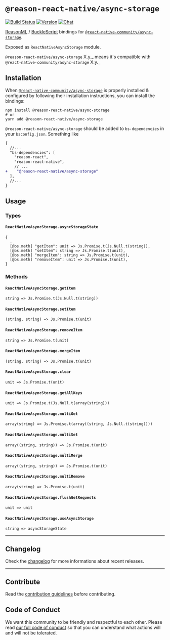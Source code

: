 # `@reason-react-native/async-storage`

[![Build Status](https://github.com/reason-react-native/async-storage/workflows/Build/badge.svg)](https://github.com/reason-react-native/async-storage/actions)
[![Version](https://img.shields.io/npm/v/@reason-react-native/async-storage.svg)](https://www.npmjs.com/@reason-react-native/async-storage)
[![Chat](https://img.shields.io/discord/235176658175262720.svg?logo=discord&colorb=blue)](https://reasonml-community.github.io/reason-react-native/discord/)

[ReasonML](https://reasonml.github.io) /
[BuckleScript](https://bucklescript.github.io) bindings for
[`@react-native-community/async-storage`](https://github.com/react-native-community/async-storage).

Exposed as `ReactNativeAsyncStorage` module.

`@reason-react-native/async-storage` X.y._ means it's compatible with
`@react-native-community/async-storage` X.y._

## Installation

When
[`@react-native-community/async-storage`](https://github.com/react-native-community/async-storage)
is properly installed & configured by following their installation instructions,
you can install the bindings:

```console
npm install @reason-react-native/async-storage
# or
yarn add @reason-react-native/async-storage
```

`@reason-react-native/async-storage` should be added to `bs-dependencies` in
your `bsconfig.json`. Something like

```diff
{
  //...
  "bs-dependencies": [
    "reason-react",
    "reason-react-native",
    // ...
+    "@reason-react-native/async-storage"
  ],
  //...
}
```

## Usage

### Types

#### `ReactNativeAsyncStorage.asyncStorageState`

```re
{
  .
  [@bs.meth] "getItem": unit => Js.Promise.t(Js.Null.t(string)),
  [@bs.meth] "setItem": string => Js.Promise.t(unit),
  [@bs.meth] "mergeItem": string => Js.Promise.t(unit),
  [@bs.meth] "removeItem": unit => Js.Promise.t(unit),
}
```

### Methods

#### `ReactNativeAsyncStorage.getItem`

```re
string => Js.Promise.t(Js.Null.t(string))
```

#### `ReactNativeAsyncStorage.setItem`

```re
(string, string) => Js.Promise.t(unit)
```

#### `ReactNativeAsyncStorage.removeItem`

```re
string => Js.Promise.t(unit)
```

#### `ReactNativeAsyncStorage.mergeItem`

```re
(string, string) => Js.Promise.t(unit)
```

#### `ReactNativeAsyncStorage.clear`

```re
unit => Js.Promise.t(unit)
```

#### `ReactNativeAsyncStorage.getAllKeys`

```re
unit => Js.Promise.t(Js.Null.t(array(string)))
```

#### `ReactNativeAsyncStorage.multiGet`

```re
array(string) => Js.Promise.t(array((string, Js.Null.t(string))))
```

#### `ReactNativeAsyncStorage.multiSet`

```re
array((string, string)) => Js.Promise.t(unit)
```

#### `ReactNativeAsyncStorage.multiMerge`

```re
array((string, string)) => Js.Promise.t(unit)
```

#### `ReactNativeAsyncStorage.multiRemove`

```re
array(string) => Js.Promise.t(unit)
```

#### `ReactNativeAsyncStorage.flushGetRequests`

```re
unit => unit
```

#### `ReactNativeAsyncStorage.useAsyncStorage`

```re
string => asyncStorageState
```

---

## Changelog

Check the [changelog](./CHANGELOG.md) for more informations about recent
releases.

---

## Contribute

Read the
[contribution guidelines](https://github.com/reason-react-native/.github/blob/master/CONTRIBUTING.md)
before contributing.

## Code of Conduct

We want this community to be friendly and respectful to each other. Please read
[our full code of conduct](https://github.com/reason-react-native/.github/blob/master/CODE_OF_CONDUCT.md)
so that you can understand what actions will and will not be tolerated.
